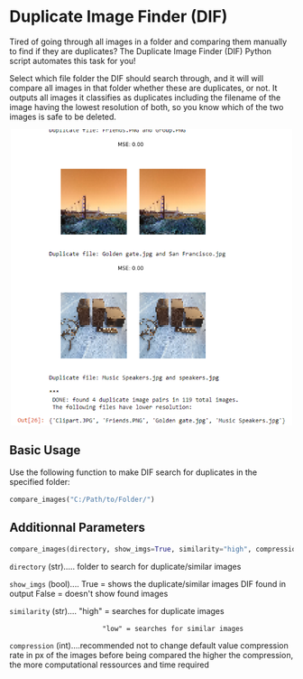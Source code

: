# Duplicate Image Finder (DIF)
Tired of going through all images in a folder and comparing them manually to find if they are duplicates?
The Duplicate Image Finder (DIF) Python script automates this task for you!

Select which file folder the DIF should search through, and it will will compare all images in that folder whether these are duplicates, or not. 
It outputs all images it classifies as duplicates including the filename of the image having the lowest resolution of both, so you know which of the two images is safe to be deleted.

<p align="center">
  <img src="example_output.PNG" width="500" title="Example Output: Duplicate Image Finder">
</p>

## Basic Usage
Use the following function to make DIF search for duplicates in the specified folder:

```python
compare_images("C:/Path/to/Folder/")
``` 

## Additionnal Parameters

```python
compare_images(directory, show_imgs=True, similarity="high", compression=50)
```

```directory``` (str)..... folder to search for duplicate/similar images

```show_imgs``` (bool).... True = shows the duplicate/similar images DIF found in output
                           False = doesn't show found images
                           
```similarity``` (str).... "high" = searches for duplicate images
                           
                           "low" = searches for similar images
                           
```compression``` (int)....recommended not to change default value
                           compression rate in px of the images before being compared
                           the higher the compression, the more computational ressources and time required                          
